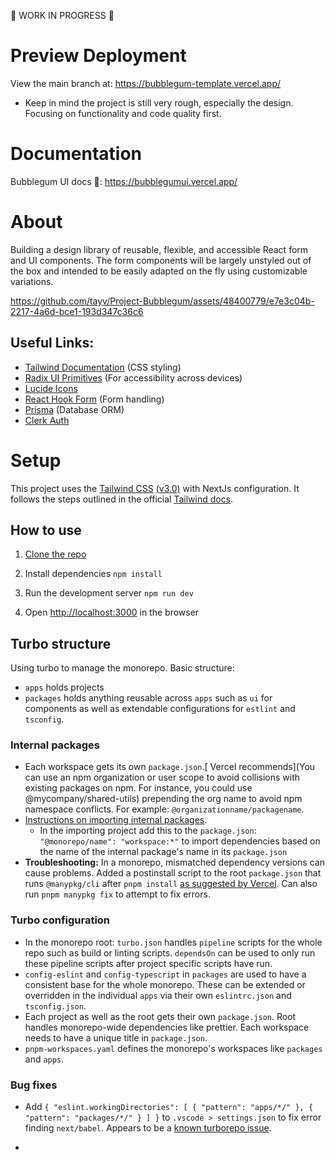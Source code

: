 🚧 WORK IN PROGRESS 🚧

# Preview Deployment

View the main branch at: https://bubblegum-template.vercel.app/

- Keep in mind the project is still very rough, especially the design. Focusing on functionality and code quality first.

# Documentation

Bubblegum UI docs 🚧: https://bubblegumui.vercel.app/

# About

Building a design library of reusable, flexible, and accessible React form and UI components. The form components will be largely unstyled out of the box and intended to be easily adapted on the fly using customizable variations.

https://github.com/tayv/Project-Bubblegum/assets/48400779/e7e3c04b-2217-4a6d-bce1-193d347c36c6

## Useful Links:

- [Tailwind Documentation](https://tailwindcss.com/docs/) (CSS styling)
- [Radix UI Primitives](https://www.radix-ui.com/docs/primitives/) (For accessibility across devices)
- [Lucide Icons](https://lucide.dev/)
- [React Hook Form](https://react-hook-form.com/) (Form handling)
- [Prisma](https://www.prisma.io/docs) (Database ORM)
- [Clerk Auth](https://clerk.com/docs/nextjs/overview)

# Setup

This project uses the [Tailwind CSS](https://tailwindcss.com/) [(v3.0)](https://tailwindcss.com/blog/tailwindcss-v3) with NextJs configuration. It follows the steps outlined in the official [Tailwind docs](https://tailwindcss.com/docs/guides/nextjs).

## How to use

1. [Clone the repo](https://docs.github.com/en/repositories/creating-and-managing-repositories/cloning-a-repository)

2. Install dependencies `npm install`

3. Run the development server `npm run dev`

4. Open [http://localhost:3000](http://localhost:3000) in the browser

## Turbo structure

Using turbo to manage the monorepo. Basic structure:

- `apps` holds projects
- `packages` holds anything reusable across `apps` such as `ui` for components as well as extendable configurations for `estlint` and `tsconfig`.

### Internal packages

- Each workspace gets its own `package.json`.[ Vercel recommends](You can use an npm organization or user scope to avoid collisions with existing packages on npm. For instance, you could use @mycompany/shared-utils) prepending the org name to avoid npm namespace conflicts. For example: `@organizationname/packagename`.
- [Instructions on importing internal packages](https://turbo.build/repo/docs/handbook/sharing-code/internal-packages).
  - In the importing project add this to the `package.json`: ` "@monorepo/name": "workspace:*"` to import dependencies based on the name of the internal package's name in its `package.json`
- **Troubleshooting:** In a monorepo, mismatched dependency versions can cause problems. Added a postinstall script to the root `package.json` that runs `@manypkg/cli` after `pnpm install` [as suggested by Vercel](https://turbo.build/repo/docs/handbook/troubleshooting). Can also run `pnpm manypkg fix` to attempt to fix errors.

### Turbo configuration

- In the monorepo root: `turbo.json` handles `pipeline` scripts for the whole repo such as build or linting scripts. `dependsOn` can be used to only run these pipeline scripts after project specific scripts have run.
- `config-eslint` and `config-typescript` in `packages` are used to have a consistent base for the whole monorepo. These can be extended or overridden in the individual `apps` via their own `eslintrc.json` and `tsconfig.json`.
- Each project as well as the root gets their own `package.json`. Root handles monorepo-wide dependencies like prettier. Each workspace needs to have a unique title in `package.json`.
- `pnpm-workspaces.yaml` defines the monorepo's workspaces like `packages` and `apps`.

### Bug fixes

- Add `{
  "eslint.workingDirectories": [
    { "pattern": "apps/*/" },
    { "pattern": "packages/*/" }
  ]
}` to `.vscode > settings.json` to fix error finding `next/babel`. Appears to be a [known turborepo issue](https://stackoverflow.com/questions/71662525/failed-to-load-config-next-babel-to-extend-from-eslintrc-json).

-
